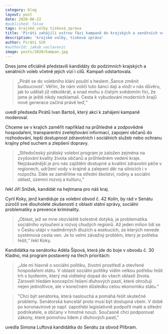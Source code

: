 ```yaml
---
category: blog
layout: post
date: 2020-06-22
#published: false
tags: krajské_volby tisková_zpráva
title: 'Piráti zahájili ostrou fázi kampaně do krajských a senátních voleb'
description: 'krajské volby, tisková zpráva'
author: Piráti SčK
#authorId: jakub.vaclavovic
image: posts/2020/kampan.jpg
---
```


Dnes jsme oficiálně představili kandidáty do podzimních krajských a senátních voleb včetně jejich vizí i cílů. Kampaň odstartovala.

> „Piráti se do volebního klání pouští s heslem ‚Šance změnit budoucnost'. Věřím, že nám voliči tuto šanci dají a vloží v nás důvěru, jak to udělali již několikrát, a snad mohu s čistým svědomím říci, že jsme je ještě nikdy nezklamali. Cesta k vybudování moderních krajů nové generace začíná právě teď,“ 

uvedl předseda Pirátů Ivan Bartoš, který akci k zahájení kampaně moderoval.

Chceme se v krajích zaměřit například na průhledné a zodpovědné hospodaření, transparentní zveřejňování informací, zapojení občanů do rozhodování, lepší dostupnost zdravotních i sociálních služeb nebo ochranu krajiny před suchem a zlepšení dopravy.

> „Středočeský pirátský volební program je založen zejména na zvyšování kvality života občanů a průhledném vedení kraje. Nejzásadnější je pro nás zajištění dostupné a kvalitní zdravotní péče v regionech, udržení vody v krajině a zalepení děr na silnicích i v rozpočtu. Dále se zaměříme na střední školství, rodiny a sociální oblast, územní rozvoj a kulturu,“ 

řekl Jiří Snížek, kandidát na hejtmana pro náš kraj.

Cyril Koky, jenž kandiduje za volební obvod č. 42 Kolín, by rád v Senátu zúročil své dlouholeté zkušenosti z oblasti státní správy, sociální problematiky a prevence kriminality. 

> „Oblast, jež se mne obzvláště bolestně dotýká, je problematika sociálního vyloučení a rozvoj chudých regionů. Až jeden milion lidí se v Česku utápí v nadměrných dluzích a exekucích, ze kterých nevede systémová cesta ven. Je to velmi závažný problém, který je potřeba řešit,“ řekl Koky.

Kandidátka na senátorku Adéla Šípová, která jde do boje v obvodu č. 30 Kladno, má program postavený na třech prioritách: 

> „Jde mi hlavně o sociální politiku, životní prostředí a otevřené hospodaření státu. V oblasti sociální politiky vidím velkou potřebu řešit trh s bydlením, který má viditelný dopad do všech oblastí života. Zároveň hledám koncepční řešení dluhových pastí, které ohrožují nejen jednotlivce, ale v konečném důsledku celou ekonomiku státu.“

> "Chci být senátorka, která naslouchá a pomáhá řešit skutečné problémy. Senátorská kancelář proto musí být dostupná všem.
V době po koronavirové je např. zapotřebí legislativně podpořit malé a střední podnikatele, a občany v hmotné nouzi. Současně chci podporovat zákony, které pomohou lidem z dluhových pastí," 

uvedla Simona Luftová kandidátka do Senátu za obvod Příbram.
